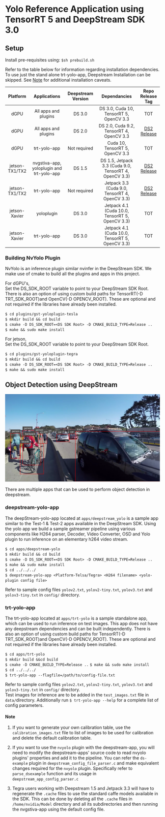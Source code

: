 
# Yolo Reference Application using TensorRT 5 and DeepStream SDK 3.0 #

## Setup ##

Install pre-requisites using: `$sh prebuild.sh`


Refer to the table below for information regarding installation dependencies. To use just the stand alone trt-yolo-app, Deepstream Installation can be skipped.  See [Note](https://github.com/vat-nvidia/deepstream-plugins#note) for additional installation caveats.

Platform | Applications | Deepstream Version | Dependancies | Repo Release Tag |
:-------:|:------------:|:------------------:|:------------:|:----------------:|
dGPU     | All apps and plugins | DS 3.0   |  DS 3.0, Cuda 10, TensorRT 5, OpenCV 3.3 | TOT
dGPU     | All apps and plugins | DS 2.0   |  DS 2.0, Cuda 9.2, TensorRT 4, OpenCV 3.3 | [DS2 Release](https://github.com/vat-nvidia/deepstream-plugins/releases/tag/DS2)
dGPU     | trt-yolo-app  | Not required | Cuda 10, TensorRT 5, OpenCV 3.3 | TOT
jetson-TX1/TX2    | nvgstiva-app, yoloplugin and trt-yolo-app | DS 1.5 | DS 1.5, Jetpack 3.3 (Cuda 9.0, TensorRT 4, OpenCV 3.3) | [DS2 Release](https://github.com/vat-nvidia/deepstream-plugins/releases/tag/DS2)
jetson-TX1/TX2    | trt-yolo-app | Not required | Jetpack 3.3 (Cuda 9.0, TensorRT 4, OpenCV 3.3) | [DS2 Release](https://github.com/vat-nvidia/deepstream-plugins/releases/tag/DS2)
jetson-Xavier   |  yoloplugin  |   DS 3.0    | Jetpack 4.1 (Cuda 10.0, TensorRT 5, OpenCV 3.3) | TOT
jetson-Xavier   | trt-yolo-app |   DS 3.0    | Jetpack 4.1 (Cuda 10.0, TensorRT 5, OpenCV 3.3) | TOT


### Building NvYolo Plugin ###

NvYolo is an inference plugin similar nvinfer in the DeepStream SDK. We make use of cmake to build all the plugins and apps in this project.

For dGPU's,   
    Set the DS_SDK_ROOT variable to point to your DeepStream SDK Root. There is also an option of using custom build paths for TensorRT(-D TRT_SDK_ROOT)and OpenCV(-D OPENCV_ROOT). These are optional and not required if the libraries have already been installed.

   `$ cd plugins/gst-yoloplugin-tesla`   
   `$ mkdir build && cd build`   
   `$ cmake -D DS_SDK_ROOT=<DS SDK Root> -D CMAKE_BUILD_TYPE=Release ..`   
   `$ make && sudo make install`

For jetson,   
    Set the DS_SDK_ROOT variable to point to your DeepStream SDK Root.

   `$ cd plugins/gst-yoloplugin-tegra`   
   `$ mkdir build && cd build`   
   `$ cmake -D DS_SDK_ROOT=<DS SDK Root> -D CMAKE_BUILD_TYPE=Release ..`   
   `$ make && sudo make install`

## Object Detection using DeepStream ##

![sample output](.sample_screen.png)

There are multiple apps that can be used to perform object detection in deepstream.

### deepstream-yolo-app ###

The deepStream-yolo-app located at `apps/deepstream_yolo` is a sample app similar to the Test-1 & Test-2 apps available in the DeepStream SDK. Using the yolo app we build a sample gstreamer pipeline using various components like H264 parser, Decoder, Video Converter, OSD and Yolo plugin to run inference on an elementary h264 video stream.

`$ cd apps/deepstream-yolo`   
`$ mkdir build && cd build`   
`$ cmake -D DS_SDK_ROOT=<DS SDK Root> -D CMAKE_BUILD_TYPE=Release ..`   
`$ make && sudo make install`   
`$ cd ../../../`   
`$ deepstream-yolo-app <Platform-Telsa/Tegra> <H264 filename> <yolo-plugin config file>`

Refer to sample config files `yolov2.txt`, `yolov2-tiny.txt`, `yolov3.txt` and `yolov3-tiny.txt` in `config/` directory.

### trt-yolo-app ###

The trt-yolo-app located at `apps/trt-yolo` is a sample standalone app, which can be used to run inference on test images. This app does not have any deepstream dependencies and can be built independently. There is also an option of using custom build paths for TensorRT(-D TRT_SDK_ROOT)and OpenCV(-D OPENCV_ROOT). These are optional and not required if the libraries have already been installed.

`$ cd apps/trt-yolo`    
`$ mkdir build &&cd build`   
`$ cmake -D CMAKE_BUILD_TYPE=Release ..`
`$ make && sudo make install`   
`$ cd ../../../`   
`$ trt-yolo-app --flagfile=/path/to/config-file.txt`

Refer to sample config files `yolov2.txt`, `yolov2-tiny.txt`, `yolov3.txt` and `yolov3-tiny.txt` in `config/` directory.    
Test images for inference are to be added in the `test_images.txt` file in `data/`directory. Additionally run `$ trt-yolo-app --help` for a complete list of config parameters.

#### Note ####

1. If you want to generate your own calibration table, use the `calibration_images.txt` file to list of images to be used for calibration and delete the default calibration table.

2. If you want to use the `nvyolo` plugin with the deepstream-app, you will need to modify the deepstream-apps' source code to read nvyolo plugins' properties and add it to the pipeline. You can refer the `ds-example` plugin in `deepstream_config_file_parser.c` and make equivalent changes required for the `nvyolo` plugin. Specifically refer to `parse_dsexample` function and its usage in `deepstream_app_config_parser.c`

2. Tegra users working with Deepstream 1.5 and Jetpack 3.3 will have to regenerate the `.cache` files to use the standard caffe models available in the SDK. This can be done by deleting all the `.cache` files in `/home/nvidia/Model` directory and all its subdirectories and then running the nvgstiva-app using the default config file.
